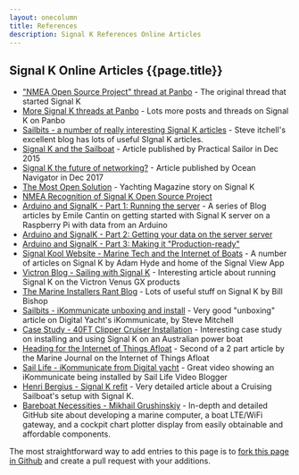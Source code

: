 ```yaml
---
layout: onecolumn
title: References
description: Signal K References Online Articles
---
```


## Signal K Online Articles {{page.title}}

- ["NMEA Open Source Project" thread at Panbo](http://www.panbo.com/forum/2010/09/nmea-open-source-project.html) - The original thread that started Signal K
- [More Signal K threads at Panbo](https://www.panbo.com/?s=signal+K) - Lots more posts and threads on Signal K on Panbo
- [Sailbits - a number of really interesting Signal K articles](https://seabits.com/?s=signal+k) - Steve itchell's excellent blog has lots of useful SIgnal K articles.
- [Signal K and the Sailboat](https://www.practical-sailor.com/issues/37_60/features/Signal-K-and-the-Sailboat_11878-1.html) - Article published by Practical Sailor in Dec 2015
- [Signal K the future of networking?](http://www.oceannavigator.com/November-December-2017/The-future-of-networking/) - Article published by Ocean Navigator in Dec 2017
- [The Most Open Solution](http://www.yachtingmagazine.com/most-open-solution) - Yachting Magazine story on Signal K
- [NMEA Recognition of Signal K Open Source Project](http://www.nmea.org/content/nmea_signal_k/nmea_signal_k.asp)
- [Arduino and SignalK - Part 1: Running the server](http://blog.emilecantin.com/web/sysadmin/iot/javascript/sailing/2016/02/19/arduino-signalk-part-1.html) - A series of Blog articles by Emile Cantin on getting started with Signal K server on a Raspberry Pi with data from an Arduino
- [Arduino and SignalK - Part 2: Getting your data on the server server](https://blog.emilecantin.com/web/sysadmin/iot/javascript/sailing/2016/03/19/arduino-signalk-part-2.html)
- [Arduino and SignalK - Part 3: Making it "Production-ready"](https://blog.emilecantin.com/web/sysadmin/iot/javascript/sailing/2016/08/03/arduino-signalk-part-3.html)
- [Signal Kool Website - Marine Tech and the Internet of Boats](https://signalkool.com/) - A number of articles on Signal K by Adam Hyde and home of the Signal View App
- [Victron Blog - Sailing with Signal K](https://www.victronenergy.com/blog/2019/06/13/sailing-with-signal-k/) - Interesting article about running Signal K on the Victron Venus GX products
- [The Marine Installers Rant Blog](http://themarineinstallersrant.blogspot.co.uk/search?q=signal+k) - Lots of useful stuff on Signal K by Bill Bishop
- [Sailbits - iKommunicate unboxing and install](https://sailbits.com/ikommunicate-unboxing-install/) - Very good "unboxing" article on Digital Yacht's iKommunicate, by Steve Mitchell
- [Case Study - 40FT Clipper Cruiser Installation](http://www.signalk.com.au/applications-uses/84-case-study-40ft-clipper-cruiser-installation) - Interesting case study on installing and using Signal K on an Australian power boat
- [Heading for the Internet of Things Afloat](https://www.marineelectronicsjournal.com/content/newsm/news.asp?show=VIEW&a=188) - Second of a 2 part article by the Marine Journal on the Internet of Things Afloat
- [Sail Life - iKommunicate from Digital yacht](https://www.youtube.com/watch?v=iMVsoCmwuMg) - Great video showing an iKommunicate being installed by Sail Life Video Blogger
- [Henri Bergius - Signal K refit](https://bergie.iki.fi/blog/signalk-boat-iot/) - Very detailed article about a Cruising Sailboat's setup with Signal K.
- [Bareboat Necessities - Mikhail Grushinskiy](https://bareboat-necessities.github.io/my-bareboat/) - In-depth and detailed GitHub site about developing a marine computer, a boat LTE/WiFi gateway, and a cockpit chart plotter display from easily obtainable and affordable components.

The most straightforward way to add entries to this page is to [fork this page in Github](https://github.com/SignalK/signalk.github.io/blob/master/references.md) and create a pull request with your additions.
